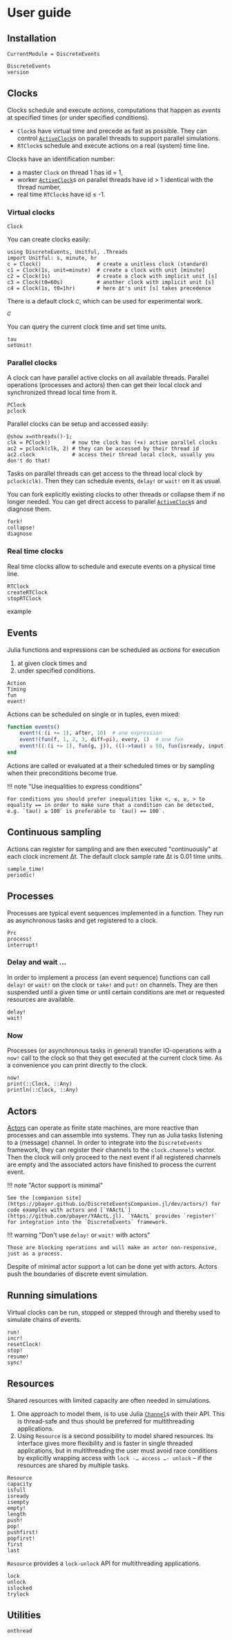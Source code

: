 # User guide

## Installation

```@meta
CurrentModule = DiscreteEvents
```

```@docs
DiscreteEvents
version
```

## Clocks

Clocks schedule and execute *actions*, computations that happen as *events* at specified times (or under specified conditions).

- `Clock`s have virtual time and precede as fast as possible. They can control [`ActiveClock`](@ref)s on parallel threads to support parallel simulations.
- `RTClock`s schedule and execute actions on a real (system) time line.

Clocks have an identification number:

- a master `Clock` on thread 1 has id = 1,
- worker [`ActiveClock`](@ref)s on parallel threads have id > 1 identical with the thread number,
- real time `RTClock`s have id ≤ -1.

### Virtual clocks

```@docs
Clock
```

You can create clocks easily:

```@repl usage
using DiscreteEvents, Unitful, .Threads
import Unitful: s, minute, hr
c = Clock()                  # create a unitless clock (standard)
c1 = Clock(1s, unit=minute)  # create a clock with unit [minute]
c2 = Clock(1s)               # create a clock with implicit unit [s]
c3 = Clock(t0=60s)           # another clock with implicit unit [s]
c4 = Clock(1s, t0=1hr)       # here Δt's unit [s] takes precedence
```

There is a default clock `𝐶`, which can be used for experimental work.

```@docs
𝐶
```

You can query the current clock time and set time units.

```@docs
tau
setUnit!
```

### Parallel clocks

A clock can have parallel active clocks on all available threads. Parallel operations (processes and actors) then can get their local clock and synchronized thread local time from it.

```@docs
PClock
pclock
```

Parallel clocks can be setup and accessed easily:

```@repl usage
@show x=nthreads()-1;
clk = PClock()       # now the clock has (+x) active parallel clocks
ac2 = pclock(clk, 2) # they can be accessed by their thread id
ac2.clock            # access their thread local clock, usually you don't do that!
```

Tasks on parallel threads can get access to the thread local clock by `pclock(clk)`. Then they can schedule events, `delay!` or `wait!` on it as usual.

You can fork explicitly existing clocks to other threads or collapse them if no longer needed. You can get direct access to parallel [`ActiveClock`](@ref)s and diagnose them.

```@docs
fork!
collapse!
diagnose
```

### Real time clocks

Real time clocks allow to schedule and execute events on a physical time line.

```@docs
RTClock
createRTClock
stopRTClock
```

example

## Events

Julia functions and expressions can be scheduled as *actions* for execution

1. at given clock times and
2. under specified conditions.

```@docs
Action
Timing
fun
event!
```

Actions can be scheduled on single or in tuples, even mixed:

```julia
function events()
    event!(:(i += 1), after, 10)  # one expression
    event!(fun(f, 1, 2, 3, diff=pi), every, 1)  # one fun
    event!((:(i += 1), fun(g, j)), (()->tau() ≥ 50, fun(isready, input), :(a ≤ 10))) # two funs under three conditions
end
```

Actions are called or evaluated at a their scheduled times or by sampling when their preconditions become true.

!!! note "Use inequalities to express conditions"

    For conditions you should prefer inequalities like <, ≤, ≥, > to equality == in order to make sure that a condition can be detected, e.g. `tau() ≥ 100` is preferable to `tau() == 100`.

## Continuous sampling

Actions can register for sampling and are then executed "continuously" at each clock increment Δt. The default clock sample rate Δt is 0.01 time units.

```@docs
sample_time!
periodic!
```

## Processes

Processes are typical event sequences implemented in a function. They
run as asynchronous tasks and get registered to a clock.

```@docs
Prc
process!
interrupt!
```

### Delay and wait …

In order to implement a process (an event sequence) functions can call `delay!` or `wait!` on the clock or `take!` and `put!` on  channels. They are then suspended until a given time or until certain conditions are met or requested resources are available.

```@docs
delay!
wait!
```

### Now

Processes (or asynchronous tasks in general) transfer IO-operations with a `now!` call to the clock so that they get executed at the current clock time. As a convenience you can print directly to the
clock.

```@docs
now!
print(::Clock, ::Any)
println(::Clock, ::Any)
```

## Actors

[Actors](https://en.wikipedia.org/wiki/Actor_model) can operate as finite state machines, are more reactive than processes and can assemble into systems. They run as Julia tasks listening to a (message) channel. In order to integrate into the `DiscreteEvents` framework, they can register their channels to the `clock.channels` vector. Then the clock will only proceed to the next event if all registered channels are empty and the associated actors have finished to process the current event.

!!! note "Actor support is minimal"

    See the [companion site](https://pbayer.github.io/DiscreteEventsCompanion.jl/dev/actors/) for code examples with actors and [`YAActL`](https://github.com/pbayer/YAActL.jl). `YAActL` provides `register!` for integration into the `DiscreteEvents` framework.

!!! warning "Don't use `delay!` or `wait!` with actors"

    Those are blocking operations and will make an actor non-responsive, just as a process.

Despite of minimal actor support a lot can be done yet with actors. Actors push the boundaries of discrete event simulation.

## Running simulations

Virtual clocks can be run, stopped or stepped through and thereby used to simulate chains of events.

```@docs
run!
incr!
resetClock!
stop!
resume!
sync!
```

## Resources

Shared resources with limited capacity are often needed in simulations.

1. One approach to model them, is to use Julia [`Channel`](https://docs.julialang.org/en/v1/base/parallel/#Base.Channel)s with their API. This is thread-safe and thus should be preferred for multithreading applications.
2. Using `Resource` is a second possibility to model shared resources. Its interface gives more flexibility and is faster in single threaded applications, but in multithreading the user must avoid race conditions by explicitly wrapping access with `lock -… access …- unlock` – if the resources are shared by multiple tasks.

```@docs
Resource
capacity
isfull
isready
isempty
empty!
length
push!
pop!
pushfirst!
popfirst!
first
last
```

`Resource` provides a `lock-unlock` API for multithreading applications.

```@docs
lock
unlock
islocked
trylock
```

## Utilities

```@docs
onthread
```
